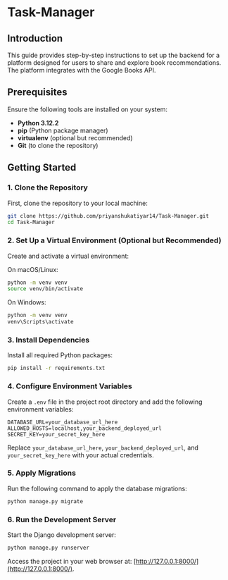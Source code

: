 # Task-Manager

## Introduction

This guide provides step-by-step instructions to set up the backend for a platform designed for users to share and explore book recommendations. The platform integrates with the Google Books API.

## Prerequisites

Ensure the following tools are installed on your system:

- **Python 3.12.2**
- **pip** (Python package manager)
- **virtualenv** (optional but recommended)
- **Git** (to clone the repository)

## Getting Started

### 1. Clone the Repository

First, clone the repository to your local machine:

```bash
git clone https://github.com/priyanshukatiyar14/Task-Manager.git
cd Task-Manager
```

### 2. Set Up a Virtual Environment (Optional but Recommended)

Create and activate a virtual environment:

On macOS/Linux:

```bash
python -m venv venv
source venv/bin/activate
```

On Windows:

```bash
python -m venv venv
venv\Scripts\activate
```

### 3. Install Dependencies

Install all required Python packages:

```bash
pip install -r requirements.txt
```

### 4. Configure Environment Variables

Create a `.env` file in the project root directory and add the following environment variables:

```
DATABASE_URL=your_database_url_here
ALLOWED_HOSTS=localhost,your_backend_deployed_url
SECRET_KEY=your_secret_key_here
```

Replace `your_database_url_here`, `your_backend_deployed_url`, and `your_secret_key_here` with your actual credentials.

### 5. Apply Migrations

Run the following command to apply the database migrations:

```bash
python manage.py migrate
```

### 6. Run the Development Server

Start the Django development server:

```bash
python manage.py runserver
```

Access the project in your web browser at: [http://127.0.0.1:8000/](http://127.0.0.1:8000/).
